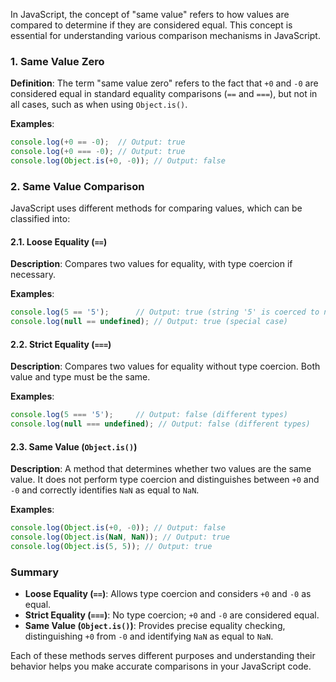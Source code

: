 In JavaScript, the concept of "same value" refers to how values are compared to determine if they are considered equal. This concept is essential for understanding various comparison mechanisms in JavaScript. 

### 1. **Same Value Zero**

**Definition**: The term "same value zero" refers to the fact that `+0` and `-0` are considered equal in standard equality comparisons (`==` and `===`), but not in all cases, such as when using `Object.is()`.

**Examples**:
```javascript
console.log(+0 == -0);  // Output: true
console.log(+0 === -0); // Output: true
console.log(Object.is(+0, -0)); // Output: false
```

### 2. **Same Value Comparison**

JavaScript uses different methods for comparing values, which can be classified into:

#### 2.1. **Loose Equality (`==`)**

**Description**: Compares two values for equality, with type coercion if necessary.

**Examples**:
```javascript
console.log(5 == '5');      // Output: true (string '5' is coerced to number 5)
console.log(null == undefined); // Output: true (special case)
```

#### 2.2. **Strict Equality (`===`)**

**Description**: Compares two values for equality without type coercion. Both value and type must be the same.

**Examples**:
```javascript
console.log(5 === '5');     // Output: false (different types)
console.log(null === undefined); // Output: false (different types)
```

#### 2.3. **Same Value (`Object.is()`)**

**Description**: A method that determines whether two values are the same value. It does not perform type coercion and distinguishes between `+0` and `-0` and correctly identifies `NaN` as equal to `NaN`.

**Examples**:
```javascript
console.log(Object.is(+0, -0)); // Output: false
console.log(Object.is(NaN, NaN)); // Output: true
console.log(Object.is(5, 5)); // Output: true
```

### Summary

- **Loose Equality (`==`)**: Allows type coercion and considers `+0` and `-0` as equal.
- **Strict Equality (`===`)**: No type coercion; `+0` and `-0` are considered equal.
- **Same Value (`Object.is()`)**: Provides precise equality checking, distinguishing `+0` from `-0` and identifying `NaN` as equal to `NaN`.

Each of these methods serves different purposes and understanding their behavior helps you make accurate comparisons in your JavaScript code.
